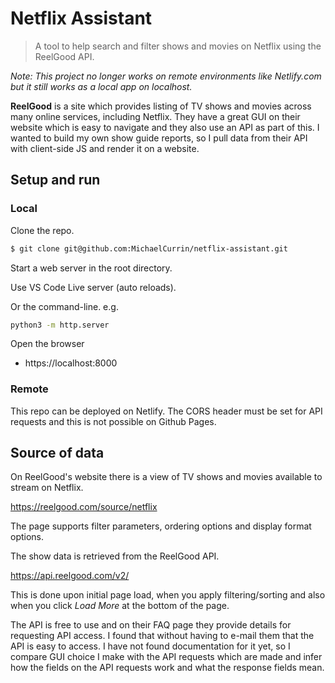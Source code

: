 # Netflix Assistant
> A tool to help search and filter shows and movies on Netflix using the ReelGood API.

_Note: This project no longer works on remote environments like Netlify.com but it still works as a local app on localhost._

**ReelGood** is a site which provides listing of TV shows and movies across many online services, including Netflix. They have a great GUI on their website which is easy to navigate and they also use an API as part of this. I wanted to build my own show guide reports, so I pull data from their API with client-side JS and render it on a website.


## Setup and run

### Local

Clone the repo.

```sh
$ git clone git@github.com:MichaelCurrin/netflix-assistant.git
```

Start a web server in the root directory.

Use VS Code Live server (auto reloads).

Or the command-line. e.g.

```sh
python3 -m http.server
```

Open the browser

- https://localhost:8000

### Remote

This repo can be deployed on Netlify. The CORS header must be set for API requests and this is not possible on Github Pages.

## Source of data

On ReelGood's website there is a view of TV shows and movies available to stream on Netflix.

https://reelgood.com/source/netflix

The page supports filter parameters, ordering options and display format options.

The show data is retrieved from the ReelGood API.

https://api.reelgood.com/v2/

This is done upon initial page load, when you apply filtering/sorting and also when you click _Load More_ at the bottom of the page.

The API is free to use and on their FAQ page they provide details for requesting API access. I found that without having to e-mail them that the API is easy to access. I have not found documentation for it yet, so I compare GUI choice I make with the API requests which are made and infer how the fields on the API requests work and what the response fields mean.

